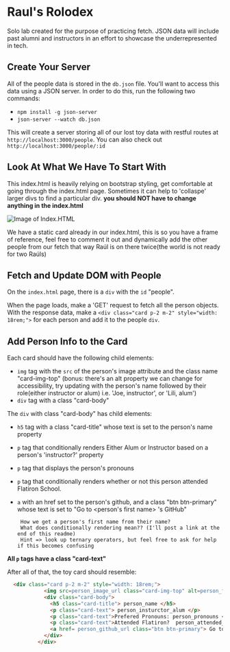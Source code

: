 # Raul's Rolodex

Solo lab created for the purpose of practicing fetch. JSON data will include past alumni and instructors in an effort to showcase the underrepresented in tech. 


## Create Your Server

All of the people data is stored in the `db.json` file. You'll want to access this
data using a JSON server. In order to do this, run the following two commands:

   * `npm install -g json-server`
   * `json-server --watch db.json`
   
This will create a server storing all of our lost toy data with restful routes
at `http://localhost:3000/people`. You can also check out
`http://localhost:3000/people/:id`

## Look At What We Have To Start With 

This index.html is heavily relying on bootstrap styling, get comfortable at going through the index.html page. 
Sometimes it can help to 'collaspe' larger divs to find a particular div. 
**you should NOT have to change anything in the index.html**

![Image of Index.HTML](https://slack-files.com/T02MD9XTF-F01CTUD0DA5-347866595e)

We have a static card already in our index.html, this is so you have a frame of reference, feel free to comment it out and dynamically add the other people from our fetch that way Raúl is on there twice(the world is not ready for two Raúls)

## Fetch and Update DOM with People 

On the `index.html` page, there is a `div` with the `id` "people".

When the page loads, make a 'GET' request to fetch all the person objects. With the
response data, make a `<div class="card p-2 m-2" style="width: 18rem;">` for each person and add it to the
people `div`.

## Add Person Info to the Card

Each card should have the following child elements:

  * `img` tag with the `src` of the person's image attribute and the class name "card-img-top" (bonus: there's an alt property we can change for accessibility, try updating with the person's name followed by their role(either instructor or alum) i.e. 'Joe, instructor', or 'Lili, alum')
  * `div` tag with a class "card-body"
  
  
The `div` with class "card-body" has child elements: 
  * `h5` tag with a class "card-title" whose text is set to the person's name property
  *  `p` tag that conditionally renders Either Alum or Instructor based on a person's 'instructor?' property
  *  `p` tag that displays the person's pronouns 
  *  `p` tag that conditionally renders whether or not this person attended Flatiron School. 
  *  `a` with an href set to the person's github, and a class "btn btn-primary" whose text is set to "Go to <person's first name> 's GitHub"
  
          How we get a person's first name from their name? 
          What does conditionally rendering mean?? (I'll post a link at the end of this readme)
          Hint => look up ternary operators, but feel free to ask for help if this becomes confusing
          
  **All `p` tags have a class "card-text"**
  

After all of that, the toy card should resemble:

```html
  <div class="card p-2 m-2" style="width: 18rem;">
            <img src=person_image_url class="card-img-top" alt=person_first_name_and_either_alum_instructor>
            <div class="card-body">
              <h5 class="card-title"> person_name </h5>
              <p class="card-text"> person_insturctor_alum </p>
              <p class="card-text">Prefered Pronouns: person_pronouns </p>
              <p class="card-text">Attended Flatiron?  person_attended_flatiron </p>
              <a href= person_github_url class="btn btn-primary"> Go to person_first_name's GitHub </a>
            </div>
          </div>
```
